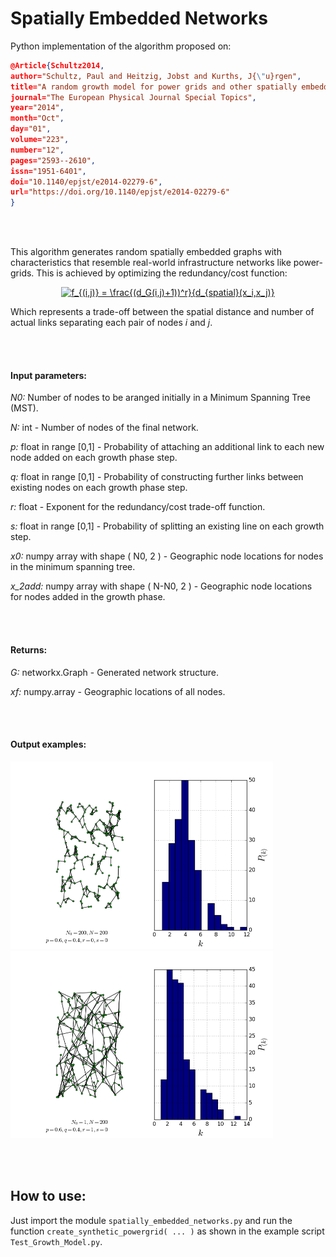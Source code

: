 # Spatially Embedded Networks

Python implementation of the algorithm proposed on:

```json
@Article{Schultz2014,
author="Schultz, Paul and Heitzig, Jobst and Kurths, J{\"u}rgen",
title="A random growth model for power grids and other spatially embedded infrastructure networks",
journal="The European Physical Journal Special Topics",
year="2014",
month="Oct",
day="01",
volume="223",
number="12",
pages="2593--2610",
issn="1951-6401",
doi="10.1140/epjst/e2014-02279-6",
url="https://doi.org/10.1140/epjst/e2014-02279-6"
}
```

</br>
</br>

This algorithm generates random spatially embedded graphs with characteristics that resemble real-world infrastructure networks like power-grids. This is achieved by optimizing the redundancy/cost function:

<center><a href="https://www.codecogs.com/eqnedit.php?latex=f_{(i,j)}&space;=&space;\frac{(d_G(i,j)&plus;1))^r}{d_{spatial}(i,j)}" target="_blank"><img src="https://latex.codecogs.com/gif.latex?f_{(i,j)}&space;=&space;\frac{(d_G(i,j)&plus;1))^r}{d_{spatial}(i,j)}" title="f_{(i,j)} = \frac{(d_G(i,j)+1))^r}{d_{spatial}(x_i,x_j)}" /></a></center>

Which represents a trade-off between the spatial distance and number of actual links separating each pair of nodes *i* and *j*.

</br>
</br>

#### Input parameters:

*N0:* Number of nodes to be aranged initially in a Minimum Spanning Tree (MST).

*N:* int - Number of nodes of the final network.

*p:* float in range [0,1] - Probability of attaching an additional link to each new node added on each growth phase step.

*q:* float in range [0,1] - Probability of constructing further links between existing nodes on each growth phase step.

*r:* float - Exponent for the redundancy/cost trade-off function.

*s:* float in range [0,1] - Probability of splitting an existing line on each growth step.

*x0:* numpy array with shape ( N0, 2 ) - Geographic node locations for nodes in the minimum spanning tree.

*x_2add:* numpy array with shape ( N-N0, 2 ) - Geographic node locations for nodes added in the growth phase.

</br>
</br>

#### Returns:

*G:* networkx.Graph - Generated network structure.

*xf:* numpy.array - Geographic locations of all nodes.

</br>
</br>


#### Output examples:

<img src="https://github.com/ccgalindog/Spatially_Embedded_Nets/blob/master/Images/K_powergrid_N0_200_Nadd_0_p_0.6_q_0.4_r_0_s_0_.png" width="420" height="300" /><img src="https://github.com/ccgalindog/Spatially_Embedded_Nets/blob/master/Images/K_powergrid_N0_1_Nadd_199_p_0.6_q_0.4_r_1_s_0_.png" width="420" height="300" />



</br>
</br>


## How to use:

Just import the module `spatially_embedded_networks.py` and run the function `create_synthetic_powergrid( ... )` as shown in the example script `Test_Growth_Model.py`. 
